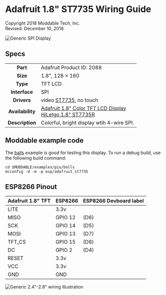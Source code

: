# Adafruit 1.8" ST7735 Wiring Guide
Copyright 2018 Moddable Tech, Inc.<BR>
Revised: December 10, 2018

![Generic SPI Display](images/adafruit-st7735-1.8.jpg)

## Specs

| | |
| :---: | :--- |
| **Part** | Adafruit Product ID: 2088 
| **Size** | 1.8", 128 × 160
| **Type** | TFT LCD
| **Interface** | SPI
| **Drivers** | video [ST7735](../../documentation/drivers/st7735/st7735.md), no touch
| **Availability** | [Adafruit 1.8" Color TFT LCD Display](https://www.adafruit.com/product/358)<BR>[HiLetgo 1.8" ST7735R](https://www.amazon.com/gp/product/B00LSG51MM/)
| **Description** | Colorful, bright display wtih 4-wire SPI.


## Moddable example code

The [balls](../../examples/piu/balls/) example is good for testing this display.  To run a debug build, use the following build command:

```
cd $MODDABLE/examples/piu/balls
mcconfig -d -m -p esp/adafruit_st7735
```

## ESP8266 Pinout

| Adafruit 1.8" TFT | ESP8266 | ESP8266 Devboard label
| --- | --- | --- |
| LITE | 3.3v | 
| MISO | GPIO 12 | (D6)
| SCK | GPIO 14 | (D5)
| MOSI | GPIO 13 | (D7)
| TFT_CS | GPIO 15| (D8)
| DC | GPIO 2 | (D4)
| RESET | 3.3v  | 
| VCC| 3.3v | 
| GND | GND | 

![Generic 2.4"-2.8" wiring illustration](images/adafruit-st7735-1.8-wiring.png)

